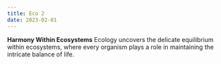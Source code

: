 ```yaml
---
title: Eco 2
date: 2023-02-01 
---
```

**Harmony Within Ecosystems**
   Ecology uncovers the delicate equilibrium within ecosystems, where every organism plays a role in maintaining the intricate balance of life.
 